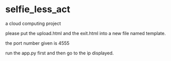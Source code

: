 # selfie_less_act
a cloud computing project



please put the upload.html and the exit.html into a new file named template.

the port number given is 4555

run the app.py first and then go to the ip displayed.

